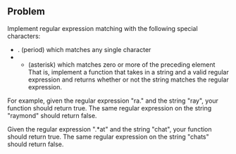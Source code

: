 Problem
-------

Implement regular expression matching with the following special characters:

* . (period) which matches any single character
* * (asterisk) which matches zero or more of the preceding element
That is, implement a function that takes in a string and a valid regular
expression and returns whether or not the string matches the regular expression.

For example, given the regular expression "ra." and the string "ray", your 
function should return true. The same regular expression on the string "raymond"
should return false.

Given the regular expression ".\*at" and the string "chat", your function should
return true. The same regular expression on the string "chats" should return false.
